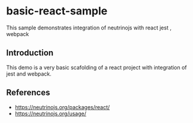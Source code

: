 # basic-react-sample
This sample demonstrates integration of neutrinojs with react jest , webpack

## Introduction
This demo is a very basic scafolding of a react project with integration of jest and webpack.

## References 
* https://neutrinojs.org/packages/react/
* https://neutrinojs.org/usage/
